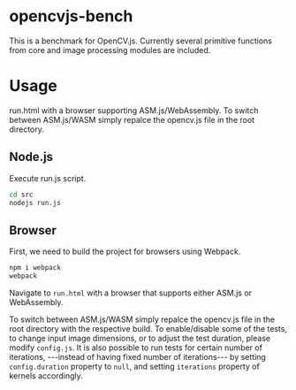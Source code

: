 # opencvjs-bench
This is a benchmark for OpenCV.js. Currently several primitive functions from core and image processing modules are included.

# Usage
 run.html with a browser supporting ASM.js/WebAssembly. To switch between ASM.js/WASM simply repalce the opencv.js file in the root directory.


## Node.js
Execute run.js script.
```sh
cd src
nodejs run.js
```

## Browser
First, we need to build the project for browsers using Webpack.
```sh
npm i webpack
webpack
```
Navigate to ```run.html``` with a browser that supports either ASM.js or WebAssembly.

To switch between ASM.js/WASM simply repalce the opencv.js file in the root directory with the respective build. To enable/disable some of the tests, to change input image dimensions, or to adjust the test duration, please modify ```config.js```.
It is also possible to run tests for certain number of iterations, ---instead of having fixed number of iterations--- by setting ```config.duration``` property to ```null```, and setting ```iterations``` property of kernels accordingly.
